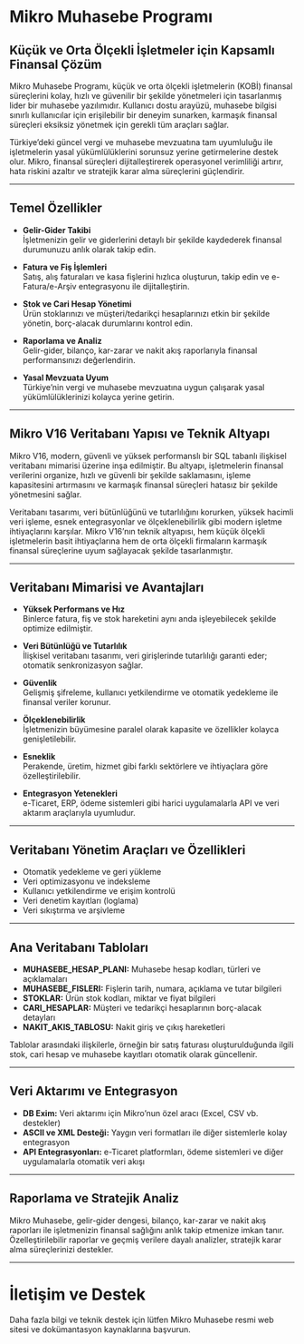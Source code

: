 # Mikro Muhasebe Programı

## Küçük ve Orta Ölçekli İşletmeler için Kapsamlı Finansal Çözüm

Mikro Muhasebe Programı, küçük ve orta ölçekli işletmelerin (KOBİ) finansal süreçlerini kolay, hızlı ve güvenilir bir şekilde yönetmeleri için tasarlanmış lider bir muhasebe yazılımıdır. Kullanıcı dostu arayüzü, muhasebe bilgisi sınırlı kullanıcılar için erişilebilir bir deneyim sunarken, karmaşık finansal süreçleri eksiksiz yönetmek için gerekli tüm araçları sağlar.

Türkiye’deki güncel vergi ve muhasebe mevzuatına tam uyumluluğu ile işletmelerin yasal yükümlülüklerini sorunsuz yerine getirmelerine destek olur. Mikro, finansal süreçleri dijitalleştirerek operasyonel verimliliği artırır, hata riskini azaltır ve stratejik karar alma süreçlerini güçlendirir.

---

## Temel Özellikler

- **Gelir-Gider Takibi**  
  İşletmenizin gelir ve giderlerini detaylı bir şekilde kaydederek finansal durumunuzu anlık olarak takip edin.

- **Fatura ve Fiş İşlemleri**  
  Satış, alış faturaları ve kasa fişlerini hızlıca oluşturun, takip edin ve e-Fatura/e-Arşiv entegrasyonu ile dijitalleştirin.

- **Stok ve Cari Hesap Yönetimi**  
  Ürün stoklarınızı ve müşteri/tedarikçi hesaplarınızı etkin bir şekilde yönetin, borç-alacak durumlarını kontrol edin.

- **Raporlama ve Analiz**  
  Gelir-gider, bilanço, kar-zarar ve nakit akış raporlarıyla finansal performansınızı değerlendirin.

- **Yasal Mevzuata Uyum**  
  Türkiye’nin vergi ve muhasebe mevzuatına uygun çalışarak yasal yükümlülüklerinizi kolayca yerine getirin.

---

## Mikro V16 Veritabanı Yapısı ve Teknik Altyapı

Mikro V16, modern, güvenli ve yüksek performanslı bir SQL tabanlı ilişkisel veritabanı mimarisi üzerine inşa edilmiştir. Bu altyapı, işletmelerin finansal verilerini organize, hızlı ve güvenli bir şekilde saklamasını, işleme kapasitesini artırmasını ve karmaşık finansal süreçleri hatasız bir şekilde yönetmesini sağlar.

Veritabanı tasarımı, veri bütünlüğünü ve tutarlılığını korurken, yüksek hacimli veri işleme, esnek entegrasyonlar ve ölçeklenebilirlik gibi modern işletme ihtiyaçlarını karşılar. Mikro V16’nın teknik altyapısı, hem küçük ölçekli işletmelerin basit ihtiyaçlarına hem de orta ölçekli firmaların karmaşık finansal süreçlerine uyum sağlayacak şekilde tasarlanmıştır.

---

## Veritabanı Mimarisi ve Avantajları

- **Yüksek Performans ve Hız**  
  Binlerce fatura, fiş ve stok hareketini aynı anda işleyebilecek şekilde optimize edilmiştir.

- **Veri Bütünlüğü ve Tutarlılık**  
  İlişkisel veritabanı tasarımı, veri girişlerinde tutarlılığı garanti eder; otomatik senkronizasyon sağlar.

- **Güvenlik**  
  Gelişmiş şifreleme, kullanıcı yetkilendirme ve otomatik yedekleme ile finansal veriler korunur.

- **Ölçeklenebilirlik**  
  İşletmenizin büyümesine paralel olarak kapasite ve özellikler kolayca genişletilebilir.

- **Esneklik**  
  Perakende, üretim, hizmet gibi farklı sektörlere ve ihtiyaçlara göre özelleştirilebilir.

- **Entegrasyon Yetenekleri**  
  e-Ticaret, ERP, ödeme sistemleri gibi harici uygulamalarla API ve veri aktarım araçlarıyla uyumludur.

---

## Veritabanı Yönetim Araçları ve Özellikleri

- Otomatik yedekleme ve geri yükleme  
- Veri optimizasyonu ve indeksleme  
- Kullanıcı yetkilendirme ve erişim kontrolü  
- Veri denetim kayıtları (loglama)  
- Veri sıkıştırma ve arşivleme

---

## Ana Veritabanı Tabloları

- **MUHASEBE_HESAP_PLANI:** Muhasebe hesap kodları, türleri ve açıklamaları  
- **MUHASEBE_FISLERI:** Fişlerin tarih, numara, açıklama ve tutar bilgileri  
- **STOKLAR:** Ürün stok kodları, miktar ve fiyat bilgileri  
- **CARI_HESAPLAR:** Müşteri ve tedarikçi hesaplarının borç-alacak detayları  
- **NAKIT_AKIS_TABLOSU:** Nakit giriş ve çıkış hareketleri

Tablolar arasındaki ilişkilerle, örneğin bir satış faturası oluşturulduğunda ilgili stok, cari hesap ve muhasebe kayıtları otomatik olarak güncellenir.

---

## Veri Aktarımı ve Entegrasyon

- **DB Exim:** Veri aktarımı için Mikro’nun özel aracı (Excel, CSV vb. destekler)  
- **ASCII ve XML Desteği:** Yaygın veri formatları ile diğer sistemlerle kolay entegrasyon  
- **API Entegrasyonları:** e-Ticaret platformları, ödeme sistemleri ve diğer uygulamalarla otomatik veri akışı

---

## Raporlama ve Stratejik Analiz

Mikro Muhasebe, gelir-gider dengesi, bilanço, kar-zarar ve nakit akış raporları ile işletmenizin finansal sağlığını anlık takip etmenize imkan tanır. Özelleştirilebilir raporlar ve geçmiş verilere dayalı analizler, stratejik karar alma süreçlerinizi destekler.

---

# İletişim ve Destek

Daha fazla bilgi ve teknik destek için lütfen Mikro Muhasebe resmi web sitesi ve dokümantasyon kaynaklarına başvurun.

